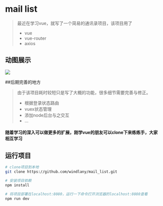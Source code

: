 # mail list 

> 最近在学习vue，就写了一个简易的通讯录项目，该项目用了
> - vue 
> - vue-router
> - axios  

## 动图展示
![](https://github.com/windlany/mail_list/blob/master/static/img/contacts.gif)

##后期完善的地方
> 由于该项目耗时较短只是写了大概的功能，很多细节需要完善与修正。
> - 根据登录状态路由
> - vuex状态管理
> - 添加node后台与之交互
> - ...

#### 随着学习的深入可以做更多的扩展，刚学vue的朋友可以clone下来练练手，大家相互学习

## 运行项目

``` bash
# clone项目到本地
git clone https://github.com/windlany/mail_list.git

# 安装项目依赖
npm install

# 将项目部署在localhost:8080，运行一下命令打开浏览器的localhost:8080查看
npm run dev 
```


